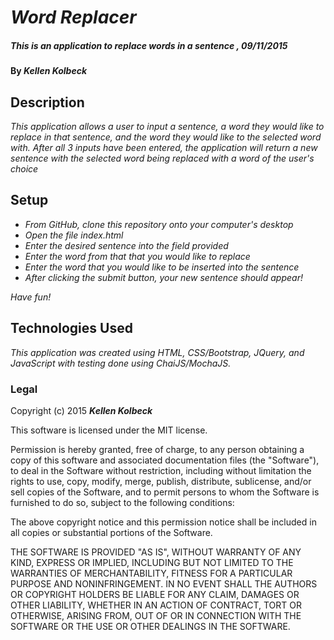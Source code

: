 # _Word Replacer_

##### _This is an application to replace words in a sentence , 09/11/2015_

#### By _**Kellen Kolbeck**_

## Description

_This application allows a user to input a sentence, a word they would like to replace in that sentence, and the word they would like to the selected word with. After all 3 inputs have been entered, the application will return a new sentence with the selected word being replaced with a word of the user's choice_

## Setup

* _From GitHub, clone this repository onto your computer's desktop_
* _Open the file index.html_
* _Enter the desired sentence into the field provided_
* _Enter the word from that that you would like to replace_
* _Enter the word that you would like to be inserted into the sentence_
* _After clicking the submit button, your new sentence should appear!_

_Have fun!_

## Technologies Used

_This application was created using HTML, CSS/Bootstrap, JQuery, and JavaScript with testing done using ChaiJS/MochaJS._

### Legal



Copyright (c) 2015 **_Kellen Kolbeck_**

This software is licensed under the MIT license.

Permission is hereby granted, free of charge, to any person obtaining a copy
of this software and associated documentation files (the "Software"), to deal
in the Software without restriction, including without limitation the rights
to use, copy, modify, merge, publish, distribute, sublicense, and/or sell
copies of the Software, and to permit persons to whom the Software is
furnished to do so, subject to the following conditions:

The above copyright notice and this permission notice shall be included in
all copies or substantial portions of the Software.

THE SOFTWARE IS PROVIDED "AS IS", WITHOUT WARRANTY OF ANY KIND, EXPRESS OR
IMPLIED, INCLUDING BUT NOT LIMITED TO THE WARRANTIES OF MERCHANTABILITY,
FITNESS FOR A PARTICULAR PURPOSE AND NONINFRINGEMENT. IN NO EVENT SHALL THE
AUTHORS OR COPYRIGHT HOLDERS BE LIABLE FOR ANY CLAIM, DAMAGES OR OTHER
LIABILITY, WHETHER IN AN ACTION OF CONTRACT, TORT OR OTHERWISE, ARISING FROM,
OUT OF OR IN CONNECTION WITH THE SOFTWARE OR THE USE OR OTHER DEALINGS IN
THE SOFTWARE.

